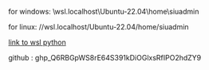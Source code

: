 for windows: \\wsl.localhost\Ubuntu-22.04\home\siuadmin

for linux:  //wsl.localhost/Ubuntu-22.04/home/siuadmin

[link to wsl python](https://pbpython.com/wsl-python.html)


github : 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